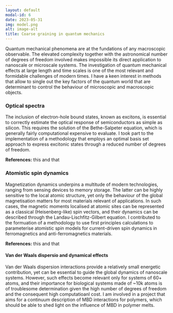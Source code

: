 ```yaml
---
layout: default
modal-id: 6
date: 2023-05-31
img: model.png
alt: image-alt
title: Coarse graining in quantum mechanics
---
```

Quantum mechanical phenomena are at the fundations of any macroscopic observable. The elevated complexity together with the astronomical number of degrees of freedom involved makes impossible its direct application to nanoscale or microscale systems. The investigation of quantum mechanical effects at large length and time scales is one of the most relevant and formidable challenges of modern times. I have a keen interest in methods that allow to single out the key factors of the quantum world that are determinant to control the behaviour of microscopic and macroscopic objects.

### Optical spectra

The inclusion of electron-hole bound states, known as excitons, is essential to correctly estimate the optical response of semiconductors as simple as silicon. This requires the solution of the Bethe-Salpeter equation, which is generally fairly computational expensive to evaluate. I took part to the implementation of a methodology that employs an optimal basis set approach to express excitonic states through a reduced number of degrees of freedom.

**References:** this and that

### Atomistic spin dynamics
Magnetization dynamics underpins a multitude of modern technologies, ranging from sensing devices to memory storage. The latter can be highly sensitive to the local atomic structure, yet only the behaviour of the global magnetisation matters for most materials relevant of applications. In such cases, the magnetic moments localised at atomic sites can be represented as a classical (Heisenberg-like) spin vectors, and their dynamics can be described through the Landau-Lischfitz-Gilbert equation. I contributed to the formuation of a methodology to use first principles calculations to parameterise atomistic spin models for current-driven spin dynamics in ferromagnetics and anti-ferromagnetics materials.

**References:** this and that

#### Van der Waals dispersio and dynamical effects
Van der Waals dispersion interactions provide a relatively small energetic contribution, yet can be essential to guide the global dynamics of nanoscale systems. However, such effects become relevant only for systems of 60+ atoms, and their importance for biological systems made of ~10k atoms is of troublesome determination given the high number of degrees of freedom and the consequent high computatioanl cost. I am involved in a project that aims for a continuum description of MBD interactions for polymers, which should be able to shed light on the influence of MBD in polymer melts.